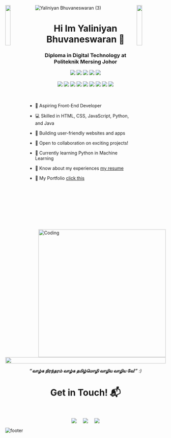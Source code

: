 
![Yaliniyan Bhuvaneswaran (3)](https://github.com/user-attachments/assets/bb14fdea-07ed-4db4-a5cd-b0d353bdb252)
<img align="left" src="https://user-images.githubusercontent.com/65187002/144930161-2f783401-8d27-4fdf-a2f7-cc0ba32f1f1f.gif" width="18%" style="display:inline;"><img align="right" src="https://user-images.githubusercontent.com/65187002/144930161-2f783401-8d27-4fdf-a2f7-cc0ba32f1f1f.gif" width="18%" style="display:inline;">


<h1 align="center">Hi Im Yaliniyan Bhuvaneswaran 👋</h1>

<h3 align="center">Diploma in Digital Technology at Politeknik Mersing Johor</h3>

<div align="center">
  <img src="https://img.shields.io/badge/html5-%23E34F26.svg?style=for-the-badge&logo=html5&logoColor=white" />
  <img src="https://img.shields.io/badge/css3-%231572B6.svg?style=for-the-badge&logo=css3&logoColor=white" />
  <img src="https://img.shields.io/badge/javascript-%23323330.svg?style=for-the-badge&logo=javascript&logoColor=%23F7DF1E" />
  <img src="https://img.shields.io/badge/Python-FFD43B?style=for-the-badge&logo=python&logoColor=darkgreen" />
 <img src="https://img.shields.io/badge/C++-%2300599C.svg?style=for-the-badge&logo=c%2B%2B&logoColor=white" />
</div>
<br>
<div align="center">
  <img src="https://img.shields.io/badge/Adobe%20Photoshop-31A8FF.svg?style=for-the-badge&logo=html5&logoColor=white" />
  <img src="https://img.shields.io/badge/Adobe%20Creative%20Cloud-DA1F26.svg?style=for-the-badge&logo=Adobe%20Creative%20Cloud&logoColor=white" />
  <img src="https://img.shields.io/badge/Adobe%20Illustrator-FF9A00.svg?style=for-the-badge&logo=adobe%20illustrator&logoColor=white" />
  <img src="https://img.shields.io/badge/NetBeans%20IDE-1B6AC6.svg?style=for-the-badge&logo=apache-netbeans-ide&logoColor=white" />
  <img src="https://img.shields.io/badge/Sublime%20Text-%23575757.svg?style=for-the-badge&logo=sublime-text&logoColor=important" />
  <img src="https://custom-icon-badges.demolab.com/badge/Visual%20Studio%20Code-0078d7.svg?style=for-the-badge&logo=vsc&logoColor=white" />
  <img src="https://custom-icon-badges.demolab.com/badge/Visual%20Studio-5C2D91.svg?style=for-the-badge&logo=visual-studio&logoColor=white" />
 <img src="https://img.shields.io/badge/Canva-%2300C4CC.svg?style=for-the-badge&logo=Canva&logoColor=white" />
  <img src="https://img.shields.io/badge/Firebase-039BE5.svg?style=for-the-badge&logo=Firebase&logoColor=white" />
</div>

<img align="right" alt="Coding"  width="400" src="https://user-images.githubusercontent.com/74038190/229223263-cf2e4b07-2615-4f87-9c38-e37600f8381a.gif">
<br><br>

- 🚀 Aspiring Front-End Developer

- 💻 Skilled in HTML, CSS, JavaScript, Python, and Java
  
- 🌟 Building user-friendly websites and apps

- 🤝 Open to collaboration on exciting projects!
  
- 🐍 Currently learning Python in Machine Learning
  
- 📄 Know about my experiences [my resume](https://yaliniyan.tiiny.site/)

- 🔗 My Portfolio [click this](https://yazh8.github.io/portfolio/)

<br></br>
<br></br>

<img src="https://i.imgur.com/dBaSKWF.gif" height="20" width="100%">
<p  align="center">
  <em><b>“வாழ்க நிரந்தரம் வாழ்க தமிழ்மொழி வாழிய வாழிய வே!”</b> :)</em>
</p>
<h1 align="center">Get in Touch! 📬</h1>
<Br>
<p align="center">
<a href="https://www.linkedin.com/in/yaliniyan" target="blank"><img align="center" src="https://img.shields.io/badge/Yaliniyan-0077B5?style=for-the-badge&logo=linkedin&logoColor=white" /></a> &nbsp;&nbsp;&nbsp;  <a href="mailto:yaliniyanwork@gmail.com" target="blank"><img align="center" src="https://img.shields.io/badge/yaliniyanwork@gmail.com-D14836?style=for-the-badge&logo=gmail&logoColor=white" /></a>    &nbsp;&nbsp;&nbsp;  <a href="https://www.instagram.com/yazh._" target="blank"><img align="center" src="https://img.shields.io/badge/yazh-ffb6c1?style=for-the-badge&logo=instagram&logoColor=black&color=ffb6c1" /></a>
</p>

![footer](https://user-images.githubusercontent.com/59575502/127335603-f2ca1bc8-1fdc-4bd6-8dd6-66358fb089a4.png)


